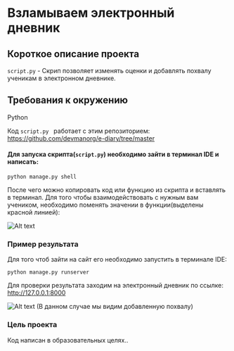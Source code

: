 # Взламываем электронный дневник

## Короткое описание проекта

```script.py``` - Скрип позволяет изменять оценки и добавлять похвалу ученикам в электронном дневнике.

## Требования к окружению
Python

Код ```script.py ``` работает с этим репозиторием:
https://github.com/devmanorg/e-diary/tree/master


#### Для запуска скрипта(```script.py```) необходимо зайти в терминал IDE и написать:
```
python manage.py shell
```
После чего можно копировать код или функцию из скрипта и вставлять в терминал.
Для того чтобы взаимодействовать с нужным вам учеником, необходимо поменять значении в функции(выделены красной линией):

![Alt text](/screenshots/pycharm64_Hzd8l8a6TW.png?raw=true "Optional Title")

### Пример результата

Для того чтоб зайти на сайт его необходимо запустить в терминале IDE:
```
python manage.py runserver
```
Для проверки результата заходим на электронный дневник по ссылке: http://127.0.0.1:8000

![Alt text](/screenshots/msedge_tWrB5R8faA.png?raw=true "Optional Title")
(В данном случае мы видим добавленную похвалу)

### Цель проекта

Код написан в образовательных целях..

